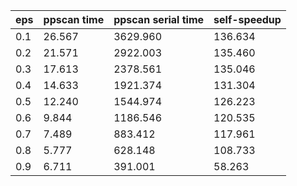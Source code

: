 eps | ppscan time | ppscan serial time | self-speedup 
--- | --- | --- | ---
0.1 | 26.567 | 3629.960 | 136.634
0.2 | 21.571 | 2922.003 | 135.460
0.3 | 17.613 | 2378.561 | 135.046
0.4 | 14.633 | 1921.374 | 131.304
0.5 | 12.240 | 1544.974 | 126.223
0.6 | 9.844 | 1186.546 | 120.535
0.7 | 7.489 | 883.412 | 117.961
0.8 | 5.777 | 628.148 | 108.733
0.9 | 6.711 | 391.001 | 58.263
